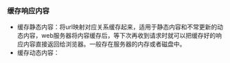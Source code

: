 ### 缓存响应内容
* 缓存静态内容：将url映射对应关系缓存起来，适用于静态内容和不常更新的动态内容，web服务器将内容缓存后，等下次再收到请求时就可以把缓存好的响应内容直接返回给浏览器。一般存在服务器的内存或者磁盘中。
* 缓存动态内容：